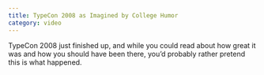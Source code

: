 ```yaml
---
title: TypeCon 2008 as Imagined by College Humor
category: video
---
```


TypeCon 2008 just finished up, and while you could read about how great it was and how you should have been there, you&rsquo;d probably rather pretend this is what happened.

<object width="640" height="385">
  <param name="movie" value="http://www.youtube.com/v/i3k5oY9AHHM&hl=en&fs=1&rel=0">
  <param name="allowFullScreen" value="true">
  <param name="allowscriptaccess" value="always">
  <embed src="http://www.youtube.com/v/i3k5oY9AHHM&hl=en&fs=1&rel=0" type="application/x-shockwave-flash" allowscriptaccess="always" allowfullscreen="true" width="640" height="385">
</object>